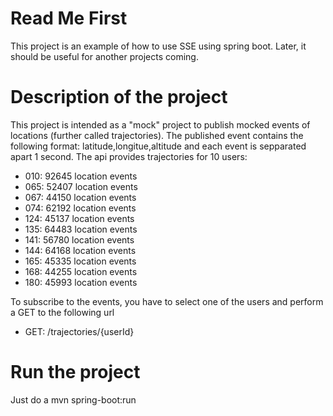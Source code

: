 # Read Me First

This project is an example of how to use SSE using spring boot.
Later, it should be useful for another projects coming.

# Description of the project

This project is intended as a "mock" project to publish mocked events of locations (further called trajectories). The published event contains the following format: latitude,longitue,altitude and each event is sepparated apart 1 second.
The api provides trajectories for 10 users:
- 010: 92645 location events
- 065: 52407 location events
- 067: 44150 location events
- 074: 62192 location events
- 124: 45137 location events
- 135: 64483 location events
- 141: 56780 location events
- 144: 64168 location events
- 165: 45335 location events
- 168: 44255 location events
- 180: 45993 location events

To subscribe to the events, you have to select one of the users and perform a GET to the following url
- GET: /trajectories/{userId}

# Run the project
Just do a mvn spring-boot:run
